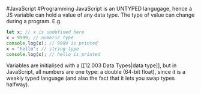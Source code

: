 #JavaScript #Programming 
JavaScript is an UNTYPED langugage, hence a JS variable can hold a value of any data type.
The type of value can change during a program.
E.g.
```js
let x; // x is undefined here  
x = 9999; // numeric type  
console.log(x); // 9999 is printed  
x = "hello"; // string type  
console.log(x); // hello is printed
```

Variables are initialised with a [[12.003 Data Types|data type]], but in JavaScript, all numbers are one type: a double (64-bit float), since it is a weakly typed language (and also the fact that it lets you swap types halfway).